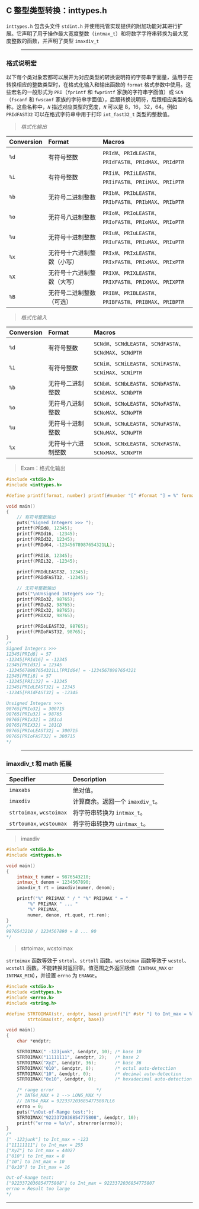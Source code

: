 ## C 整型类型转换：inttypes.h

`inttypes.h` 包含头文件 `stdint.h` 并使用托管实现提供的附加功能对其进行扩展。它声明了用于操作最大宽度整数（`intmax_t`）和将数字字符串转换为最大宽度整数的函数，并声明了类型 `imaxdiv_t`


>---
### 格式说明宏

以下每个类对象宏都可以展开为对应类型的转换说明符的字符串字面量，适用于在转换相应的整数类型时，在格式化输入和输出函数的 `format` 格式参数中使用。这些宏名的一般形式为 `PRI`（`fprintf` 和 `fwprintf` 家族的字符串字面值）或 `SCN`（`fscanf` 和 `fwscanf` 家族的字符串字面值），后跟转换说明符，后跟相应类型的名称。这些名称中，*`N`* 描述对应类型的宽度，*`N`* 可以是 8，16，32，64。例如 `PRIdFAST32` 可以在格式字符串中用于打印 `int_fast32_t` 类型的整数值。

> *格式化输出*

| Conversion | Format                     | Macros                                                                                                               |
| :--------- | :------------------------- | :------------------------------------------------------------------------------------------------------------------- |
| `%d`       | 有符号整数                 | <code>PRId<em>N</em></code>、<code>PRIdLEAST<em>N</em></code>、<code>PRIdFAST<em>N</em></code>、`PRIdMAX`、`PRIdPTR` |
| `%i`       | 有符号整数                 | <code>PRIi<em>N</em></code>、<code>PRIiLEAST<em>N</em></code>、<code>PRIiFAST<em>N</em></code>、`PRIiMAX`、`PRIiPTR` |
| `%b`       | 无符号二进制整数           | <code>PRIb<em>N</em></code>、<code>PRIbLEAST<em>N</em></code>、<code>PRIbFAST<em>N</em></code>、`PRIbMAX`、`PRIbPTR` |
| `%o`       | 无符号八进制整数           | <code>PRIo<em>N</em></code>、<code>PRIoLEAST<em>N</em></code>、<code>PRIoFAST<em>N</em></code>、`PRIoMAX`、`PRIoPTR` |
| `%u`       | 无符号十进制整数           | <code>PRIu<em>N</em></code>、<code>PRIuLEAST<em>N</em></code>、<code>PRIuFAST<em>N</em></code>、`PRIuMAX`、`PRIuPTR` |
| `%x`       | 无符号十六进制整数（小写） | <code>PRIx<em>N</em></code>、<code>PRIxLEAST<em>N</em></code>、<code>PRIxFAST<em>N</em></code>、`PRIxMAX`、`PRIxPTR` |
| `%X`       | 无符号十六进制整数（大写） | <code>PRIX<em>N</em></code>、<code>PRIXLEAST<em>N</em></code>、<code>PRIXFAST<em>N</em></code>、`PRIXMAX`、`PRIXPTR` |
| `%B`       | 无符号二进制整数（可选）   | <code>PRIB<em>N</em></code>、<code>PRIBLEAST<em>N</em></code>、<code>PRIBFAST<em>N</em></code>、`PRIBMAX`、`PRIBPTR` |

> *格式化输入*

| Conversion | Format             | Macros                                                                                                               |
| :--------- | :----------------- | :------------------------------------------------------------------------------------------------------------------- |
| `%d`       | 有符号整数         | <code>SCNd<em>N</em></code>、<code>SCNdLEAST<em>N</em></code>、<code>SCNdFAST<em>N</em></code>、`SCNdMAX`、`SCNdPTR` |
| `%i`       | 有符号整数         | <code>SCNi<em>N</em></code>、<code>SCNiLEAST<em>N</em></code>、<code>SCNiFAST<em>N</em></code>、`SCNiMAX`、`SCNiPTR` |
| `%b`       | 无符号二进制整数   | <code>SCNb<em>N</em></code>、<code>SCNbLEAST<em>N</em></code>、<code>SCNbFAST<em>N</em></code>、`SCNbMAX`、`SCNbPTR` |
| `%o`       | 无符号八进制整数   | <code>SCNo<em>N</em></code>、<code>SCNoLEAST<em>N</em></code>、<code>SCNoFAST<em>N</em></code>、`SCNoMAX`、`SCNoPTR` |
| `%u`       | 无符号十进制整数   | <code>SCNu<em>N</em></code>、<code>SCNuLEAST<em>N</em></code>、<code>SCNuFAST<em>N</em></code>、`SCNuMAX`、`SCNuPTR` |
| `%x`       | 无符号十六进制整数 | <code>SCNx<em>N</em></code>、<code>SCNxLEAST<em>N</em></code>、<code>SCNxFAST<em>N</em></code>、`SCNxMAX`、`SCNxPTR` |

> Exam：格式化输出

```c
#include <stdio.h>
#include <inttypes.h>

#define printf(format, number) printf(#number "[" #format "] = %" format "\n", number)

void main()
{
	// 有符号整数输出
	puts("Signed Integers >>> ");
	printf(PRId8, 12345);
	printf(PRId16, -12345);
	printf(PRId32, 12345);
	printf(PRId64, -12345678987654321LL);

	printf(PRIi8, 12345);
	printf(PRIi32, -12345);
	
	printf(PRIdLEAST32, 12345);
	printf(PRIdFAST32, -12345);

	// 无符号整数输出
	puts("\nUnsigned Integers >>> ");
	printf(PRIo32, 98765);
	printf(PRIu32, 98765);
	printf(PRIx32, 98765);
	printf(PRIX32, 98765);

	printf(PRIoLEAST32, 98765);
	printf(PRIoFAST32, 98765);
}
/*
Signed Integers >>>
12345[PRId8] = 57
-12345[PRId16] = -12345
12345[PRId32] = 12345
-12345678987654321LL[PRId64] = -12345678987654321
12345[PRIi8] = 57
-12345[PRIi32] = -12345
12345[PRIdLEAST32] = 12345
-12345[PRIdFAST32] = -12345

Unsigned Integers >>>
98765[PRIo32] = 300715
98765[PRIu32] = 98765
98765[PRIx32] = 181cd
98765[PRIX32] = 181CD
98765[PRIoLEAST32] = 300715
98765[PRIoFAST32] = 300715
*/
```

>---
### imaxdiv_t 和 math 拓展 

| Specifier                | Description                      |
| :----------------------- | :------------------------------- |
| `imaxabs`                | 绝对值。                         |  
| `imaxdiv`                | 计算商余。返回一个 `imaxdiv_t`。 |
| `strtoimax`, `wcstoimax` | 将字符串转换为 `intmax_t`。      |  
| `strtoumax`, `wcstoumax` | 将字符串转换为 `uintmax_t`。     |  

> imaxdiv

```c
#include <stdio.h>
#include <inttypes.h>

void main()
{
	intmax_t numer = 9876543210;
	intmax_t denom = 1234567890;
	imaxdiv_t rt = imaxdiv(numer, denom);

	printf("%" PRIiMAX " / " "%" PRIiMAX " = "
		"%" PRIiMAX " ... "
		"%" PRIiMAX,
		numer, denom, rt.quot, rt.rem);
}
/*
9876543210 / 1234567890 = 8 ... 90
*/
```

> strtoimax, wcstoimax

`strtoimax` 函数等效于 `strtol`、`strtoll` 函数。`wcstoimax` 函数等效于 `wcstol`、`wcstoll` 函数。不能转换时返回零。值范围之外返回极值（`INTMAX_MAX` or `INTMAX_MIN`），并设置 `errno` 为 `ERANGE`。

```c
#include <stdio.h>
#include <inttypes.h>
#include <errno.h>
#include <string.h>

#define STRTOIMAX(str, endptr, base) printf("[" #str "] to Int_max = %lld\n", \
        strtoimax(str, endptr, base))

void main()
{
    char *endptr;

    STRTOIMAX(" -123junk", &endptr, 10); /* base 10                    */
    STRTOIMAX("11111111", &endptr, 2);   /* base 2                     */
    STRTOIMAX("XyZ", &endptr, 36);       /* base 36                    */
    STRTOIMAX("010", &endptr, 0);        /* octal auto-detection       */
    STRTOIMAX("10", &endptr, 0);         /* decimal auto-detection     */
    STRTOIMAX("0x10", &endptr, 0);       /* hexadecimal auto-detection */

    /* range error                */
    /* INT64_MAX + 1 --> LONG_MAX */
    // INT64_MAX = 9223372036854775807LL6
    errno = 0;
    puts("\nOut-of-Range test:");
    STRTOIMAX("9223372036854775808", &endptr, 10);
    printf("errno = %s\n", strerror(errno));
}
/*
[" -123junk"] to Int_max = -123
["11111111"] to Int_max = 255
["XyZ"] to Int_max = 44027
["010"] to Int_max = 8
["10"] to Int_max = 10
["0x10"] to Int_max = 16

Out-of-Range test:
["9223372036854775808"] to Int_max = 9223372036854775807
errno = Result too large
*/
```

---
